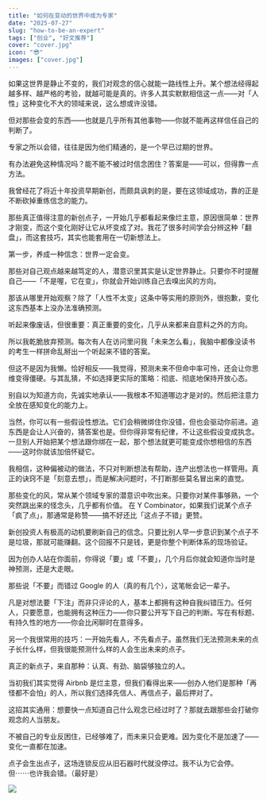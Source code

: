 ```yaml
---
title: "如何在变动的世界中成为专家"
date: "2025-07-27"
slug: "how-to-be-an-expert"
tags: ["创业", "好文推荐"]
cover: "cover.jpg"
icon: "😎"
images: ["cover.jpg"]
---
```

如果这世界是静止不变的，我们对观念的信心就能一路线性上升。某个想法经得起越多样、越严格的考验，就越可能是真的。许多人其实默默相信这一点——对「人性」这种变化不大的领域来说，这么想或许没错。



但对那些会变的东西——也就是几乎所有其他事物——你就不能再这样信任自己的判断了。



专家之所以会错，往往是因为他们精通的，是一个早已过期的世界。



有办法避免这种情况吗？能不能不被过时信念困住？答案是——可以，但得靠一点方法。



我曾经花了将近十年投资早期新创，而颇具讽刺的是，要在这领域成功，靠的正是不断砍掉重练信念的能力。



那些真正值得注意的新创点子，一开始几乎都看起来像烂主意，原因很简单：世界才刚变，而这个变化刚好让它从坏变成了对。我花了很多时间学会分辨这种「翻盘」，而这套技巧，其实也能套用在一切新想法上。



第一步，养成一种信念：世界一定会变。



那些对自己观点越来越笃定的人，潜意识里其实是认定世界静止。只要你不时提醒自己——「不是喔，它在变」，你就会开始训练自己去嗅出风的方向。



那该从哪里开始观察？除了「人性不太变」这条中等实用的原则外，很抱歉，变化这东西基本上没办法准确预测。



听起来像废话，但很重要：真正重要的变化，几乎从来都来自意料之外的方向。



所以我乾脆放弃预测。每次有人在访问里问我「未来怎么看」，我脑中都像没读书的考生一样拼命乱掰出一个听起来不错的答案。



但这不是因为我懒。恰好相反——我觉得，预测未来不但命中率可怜，还会让你思维变得僵硬。与其乱猜，不如选择更实际的策略：彻底、彻底地保持开放心态。



别自以为知道方向，先诚实地承认——我根本不知道哪边才是对的。然后把注意力全放在感知变化的能力上。



当然，你可以有一些假设性想法。它们会稍微绑住你没错，但也会驱动你前进。追东西是会让人兴奋的，猜答案也是。但你得非常有纪律，不让这些假设变成执念。
一旦别人开始把某个想法跟你绑在一起，那个想法就更可能变成你想相信的东西——这时你就该加倍怀疑它。



我相信，这种偏被动的做法，不只对判断想法有帮助，连产出想法也一样管用。真正的诀窍不是「刻意去想」，而是解决问题时，不打断那些莫名冒出来的直觉。



那些变化的风，常从某个领域专家的潜意识中吹出来。只要你对某件事够熟，一个突然跳出来的怪念头，几乎都有价值。
在 Y Combinator，如果我们说某个点子「疯了点」，那通常是称赞——搞不好还比「这点子不错」更赞。



新创投资人有极高的动机要刷新自己的信念。只要比别人早一步意识到某个点子不是垃圾，那就可能赚翻。这个回报不只是钱，更是你整个判断体系的现场验证。



因为创办人站在你面前，你得说「要」或「不要」，几个月后你就会知道你当时是神预测，还是大走眼。



那些说「不要」而错过 Google 的人（真的有几个），这笔帐会记一辈子。



凡是对想法要「下注」而非只评论的人，基本上都拥有这种自我纠错压力。任何人，只要愿意，也能拥有这种压力——你只要公开写下自己的判断。写在有标题、有持久性的地方——你会比闲聊时在意得多。



另一个我很常用的技巧：一开始先看人，不先看点子。虽然我们无法预测未来的点子长什么样，但我很能预测什么样的人会生出未来的点子。



真正的新点子，来自那种：认真、有劲、脑袋够独立的人。



当初我们其实觉得 Airbnb 是烂主意，但我们看得出来——创办人他们是那种「再怪都不会怕」的人，所以我们选择先信人、再信点子，最后押对了。



这招其实通用：想要快一点知道自己什么观念已经过时了？那就去跟那些会打破你观念的人当朋友。



不被自己的专业反困住，已经够难了，而未来只会更难。因为变化不是加速了——变化一直都在加速。



点子会生出点子，这场连锁反应从旧石器时代就没停过。我不认为它会停。
但⋯⋯也许我会错。（最好是）




![](https://prod-files-secure.s3.us-west-2.amazonaws.com/112d0858-5090-4d34-a606-b75eb8d65fd2/46476355-9cf3-4e99-9b7a-3531bc426380/1000202064.png?X-Amz-Algorithm=AWS4-HMAC-SHA256&X-Amz-Content-Sha256=UNSIGNED-PAYLOAD&X-Amz-Credential=ASIAZI2LB466SOKQIWPP%2F20250820%2Fus-west-2%2Fs3%2Faws4_request&X-Amz-Date=20250820T053420Z&X-Amz-Expires=3600&X-Amz-Security-Token=IQoJb3JpZ2luX2VjEIX%2F%2F%2F%2F%2F%2F%2F%2F%2F%2FwEaCXVzLXdlc3QtMiJHMEUCIQCvTPMiwTyGHlfTlnR%2F3rBOFvbhiTzlx5M%2FhnKkFV9AxwIgCcjiEZFAtDWtP8gnqStVG0volU7Z4%2FKllr3O2YL%2F5HEqiAQIzv%2F%2F%2F%2F%2F%2F%2F%2F%2F%2FARAAGgw2Mzc0MjMxODM4MDUiDAg%2BBkX3k2PZRIqd2SrcA0kab1U8byPBdGrZnSxtIIFsOFejS7bXAsJoPhFIuxqhMH%2BD8hE3ap2N0%2F860b7gp6LP%2Bhv9aG%2FyRehSRvWqqXsohNX9bT1o%2BU6s3JIE64Y7jQVjDP3SF6H%2BlIdBjTt8mZz6HG59PiPtsbDeCMNbqaZlmKVpAWl3NQyzETEPo%2FOsf6tRQ%2BAQvrwpUhaOmThNHqDKHDjDS7XYQORoCynvrk0nGSiBHactREh5kU98J5H7pdYyLOCuqsyUQJSlaSAd9Fohx5PZx5hkEjhGIm707cpSsuie5E4On159Y2X72eQr24SpJ7ofPLvv6GhBR5WoVH5fyZ06c%2BEMgIYzDl1tJEY6hjV5GY8VQ01Ap9ZydrHqZHhxUrHSf%2B0kiNu1g42JZLEzu5A64v4Ym0Tdy76gA0ALjXllWUmRXGsQPkbd879SdjbApAxRzBAAyZ%2BHGpsoGwKYt1CNSAM1yRPJVpmjHvpGDooJv%2BU4yuDC9Yfk4fTfPipZcbWGIJSeo0xgoVC5t%2BA3ujzUcf%2FA9AJdtgKmMDSJZ6%2FwL4W4nvxgNQHQfjodMe%2FM8Hj44%2FFgokAPPL7sAyPPR1PCWMuCvv7F6KJStnNzlxMADGw0v1cv4IWa7nWufMC3%2BuI4VOS4bok4MJOwlcUGOqUBBDRuqFY6PwQ5hFVN4WPOrqX%2BXZGPIOTjPziADlMgwNRhkQApf6ObkOou6iuXZhkzCdtC0HXbDCVuqIDu3xprzgv5oJj8WlxXo5u3wUZGoq4SuFpzLJbB65XUPxUFGvoJwAaj63yg03zzk3eVDGzNb0baLis5ECqLHyXwMS%2FU%2BMFbsNUxwh9GmoGnmkSNgy2XWVeCeM2xr7%2BWlmRavakpomy88dzN&X-Amz-Signature=fe54da27c95fb008d9a5f75c16456a6606294c4b7dd186884d1e7007fe733e82&X-Amz-SignedHeaders=host&x-amz-checksum-mode=ENABLED&x-id=GetObject)

